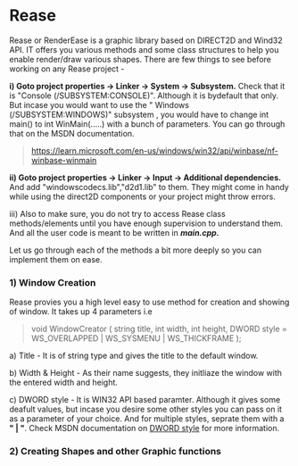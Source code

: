 # Rease
Rease or RenderEase is a graphic library based on DIRECT2D and Wind32 API. IT offers you various methods and some class structures to help you enable render/draw various shapes. There are few things to see before working on any Rease project - 

**i) Goto project properties -> Linker -> System -> Subsystem.** Check that it is "Console (/SUBSYSTEM:CONSOLE)". Although it is bydefault that only. But incase you would want to use the " Windows (/SUBSYSTEM:WINDOWS)" subsystem , you would have to change int main() to int WinMain(.....) with a bunch of parameters. You can go through that on the MSDN documentation.
> https://learn.microsoft.com/en-us/windows/win32/api/winbase/nf-winbase-winmain

**ii) Goto project properties -> Linker -> Input -> Additional dependencies.** And add "windowscodecs.lib","d2d1.lib" to them. They might come in handy while using the direct2D components or your project might throw errors.

iii) Also to make sure, you do not try to access Rease class methods/elements until you have enough supervision to understand them. And all the user code is meant to be written in ***main.cpp.***

Let us go through each of the methods a bit more deeply so you can implement them on ease.

### 1) Window Creation
Rease provies you a high level easy to use method for creation and showing of window. It takes up 4 parameters i.e 
> 	void WindowCreator ( string title, int width, int height, DWORD style = WS_OVERLAPPED | WS_SYSMENU | WS_THICKFRAME );

a) Title - It is of string type and gives the title to the default window.

b) Width & Height - As their name suggests, they initliaze the window with the entered width and height.

c) DWORD style - It is WIN32 API based paramter. Although it gives some deafult values, but incase you desire some other styles you can pass on it as a parameter of your choice. And for multiple styles, seprate them with a **" | "**. Check MSDN documentation on [DWORD style](https://learn.microsoft.com/en-us/windows/win32/winmsg/window-styles) for more information.

### 2) Creating Shapes and other Graphic functions 
